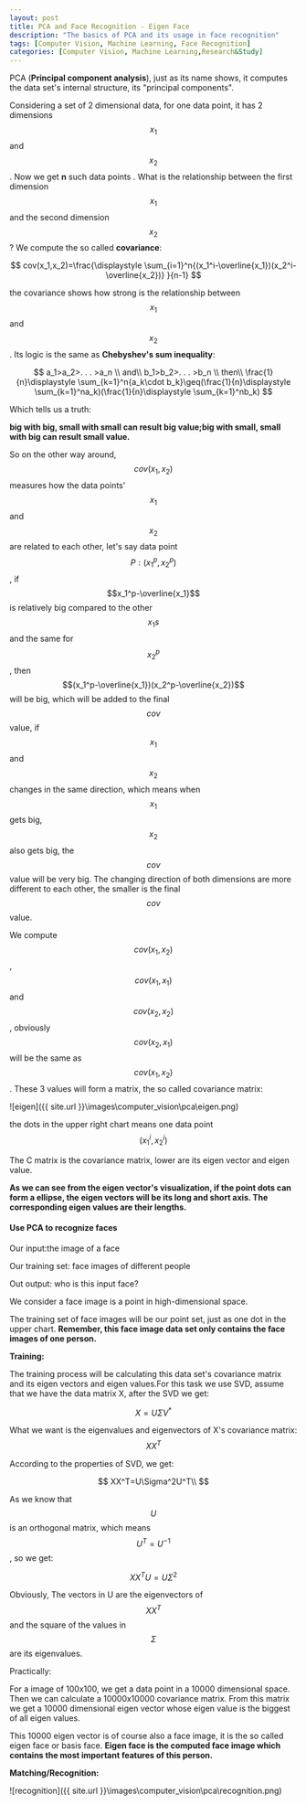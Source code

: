 ```yaml
---
layout: post
title: PCA and Face Recognition - Eigen Face
description: "The basics of PCA and its usage in face recognition"
tags: [Computer Vision, Machine Learning, Face Recognition]
categories: [Computer Vision, Machine Learning,Research&Study]
---
```


 PCA (**Principal component analysis**), just as its name shows, it computes the data set's internal structure, its "principal components".

Considering a set of 2 dimensional data, for one data point, it has 2 dimensions $$x_1$$ and $$x_2$$ . Now we get **n** such data points . What is the relationship between the first dimension $$x_1$$ and the second dimension $$x_2$$ ? We compute the so called **covariance**:

$$
cov(x_1,x_2)=\frac{\displaystyle \sum_{i=1}^n{(x_1^i-\overline{x_1})(x_2^i-\overline{x_2})} }{n-1}
$$

the covariance shows how strong is the relationship between  $$x_1$$ and $$x_2$$. Its logic is the same as **Chebyshev's sum inequality**:



<!-- more -->
$$
a_1>a_2>. . . >a_n   \\
and\\
b_1>b_2>. . . >b_n   \\
then\\
\frac{1}{n}\displaystyle \sum_{k=1}^n{a_k\cdot b_k}\geq(\frac{1}{n}\displaystyle \sum_{k=1}^na_k)(\frac{1}{n}\displaystyle \sum_{k=1}^nb_k)
$$

Which tells us a truth: 

**big with big, small with small can result big value;big with small, small with big can result small value.**

So on the other way around, $$cov(x_1,x_2)$$ measures how the data points' $$x_1$$ and $$x_2$$ are related to each other, let's say data point $$P:(x_1^p,x_2^p)$$ , if $$x_1^p-\overline{x_1}$$ is relatively big compared to the other $$x_1s$$ and the same for $$x_2^p$$, then $$(x_1^p-\overline{x_1})(x_2^p-\overline{x_2})$$ will be big, which will be added to the final $$cov$$ value, if $$x_1$$ and $$x_2$$ changes in the same direction, which means when $$x_1$$ gets big, $$x_2$$ also gets big, the $$cov$$ value will be very big. The changing direction of both dimensions are more different to each other, the smaller is the final $$cov$$ value.

We compute $$cov(x_1,x_2)$$,$$cov(x_1,x_1)$$ and $$cov(x_2,x_2)$$, obviously $$cov(x_2,x_1)$$ will be the same as $$cov(x_1,x_2)$$. These 3 values will form a matrix, the so called covariance matrix:



 ![eigen]({{ site.url }}\images\computer_vision\pca\eigen.png)

 

the dots in the upper right chart means one data point $$(x_1^i,x_2^i)$$ 

The C matrix is the covariance matrix, lower are its eigen vector and eigen value.

**As we can see from the eigen vector's visualization, if the point dots can form a ellipse, the eigen vectors will be its long and short axis. The corresponding eigen values are their lengths.**

#### Use PCA to recognize faces

Our input:the image of a face

Our training set: face images of different people

Out output: who is this input face?

We consider a face image is a point in high-dimensional space.

The training set of face images will be our point set, just as one dot in the upper chart. **Remember, this face image data set only contains the face images of one person.**

**Training:**

The training process will be calculating this data set's covariance matrix and its eigen vectors and eigen values.For this task we use SVD, assume that we have the data matrix X, after the SVD we get:

$$
X=U\Sigma V^*
$$

What we want is the eigenvalues and eigenvectors of X's covariance matrix:$$XX^T$$

According to the properties of SVD, we get:


$$
XX^T=U\Sigma^2U^T\\
$$

As we know that $$U$$ is an orthogonal matrix, which means $$U^T=U^{-1}$$ , so we get:

$$
XX^TU=U\Sigma^2
$$

Obviously, The vectors in U are the eigenvectors of $$XX^T$$ and the square of the values in $$\Sigma$$ are its eigenvalues.

Practically:

For a image of 100x100, we get a data point in a 10000 dimensional space. Then we can calculate a 10000x10000 covariance matrix. From this matrix we get a 10000 dimensional eigen vector whose eigen value is the biggest of all eigen values.

This 10000 eigen vector is of course also a face image, it is the so called eigen face or basis face. **Eigen face is the computed face image which contains the most important features of this person.**

**Matching/Recognition:**



![recognition]({{ site.url }}\images\computer_vision\pca\recognition.png)





